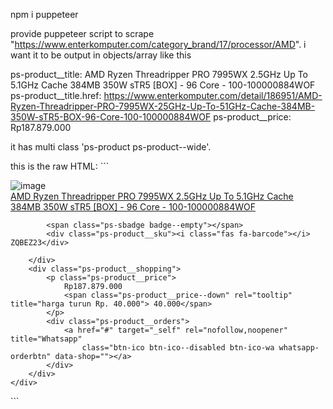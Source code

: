 npm i puppeteer


provide puppeteer script to scrape "https://www.enterkomputer.com/category_brand/17/processor/AMD". 
i want it to be output in objects/array like this

ps-product__title: AMD Ryzen Threadripper PRO 7995WX 2.5GHz Up To 5.1GHz Cache 384MB 350W sTR5 [BOX] - 96 Core - 100-100000884WOF
ps-product__title.href: https://www.enterkomputer.com/detail/186951/AMD-Ryzen-Threadripper-PRO-7995WX-25GHz-Up-To-51GHz-Cache-384MB-350W-sTR5-BOX-96-Core-100-100000884WOF
ps-product__price: Rp187.879.000

it has multi class 'ps-product ps-product--wide'.

this is the raw HTML: ```

<div class="ps-product ps-product--wide">
	<div class="ps-product__thumbnail img-zoomin">
		<img class="product-lazy" src="https://www.enterkomputer.com/assets/img/svg/noimage.svg" alt="image" style="">
	</div>
	<div class="ps-product__container">
		<div class="ps-product__content pe-2">
			<a class="ps-product__title"
				href="https://www.enterkomputer.com/detail/186951/AMD-Ryzen-Threadripper-PRO-7995WX-25GHz-Up-To-51GHz-Cache-384MB-350W-sTR5-BOX-96-Core-100-100000884WOF"
				aria-label="product-link" id="clipjs-186951">AMD Ryzen Threadripper PRO 7995WX 2.5GHz Up To 5.1GHz Cache
				384MB 350W sTR5 [BOX] - 96 Core - 100-100000884WOF</a>
			<div class="ps-product__act">
				<i class="fas fa-copy ms-2 clipjs" data-id="186951" data-clipboard-target="#clipjs-186951"></i>
				<i class="srch-img fab fa-google ms-2" data-id="186951"></i>
			</div>

			<span class="ps-sbadge badge--empty"></span>
			<div class="ps-product__sku"><i class="fas fa-barcode"></i> ZQBEZ23</div>

		</div>
		<div class="ps-product__shopping">
			<p class="ps-product__price">
				Rp187.879.000
				<span class="ps-product__price--down" rel="tooltip" title="harga turun Rp. 40.000"> 40.000</span>
			</p>
			<div class="ps-product__orders">
				<a href="#" target="_self" rel="nofollow,noopener" title="Whatsapp"
					class="btn-ico btn-ico--disabled btn-ico-wa whatsapp-orderbtn" data-shop=""></a>
			</div>
		</div>
	</div>
</div>
```